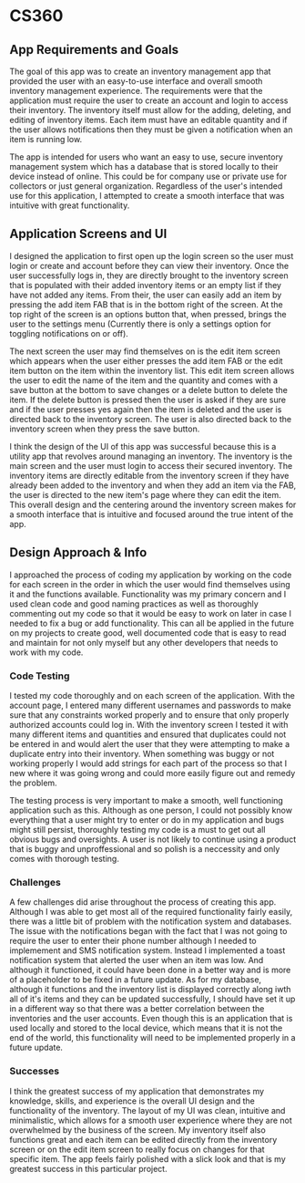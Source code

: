 # CS360

## App Requirements and Goals
The goal of this app was to create an inventory management app that provided the user with an easy-to-use interface and overall smooth inventory management experience. The requirements were that the application must require the user to create an account and login to access their inventory. The inventory itself must allow for the adding, deleting, and editing of inventory items. Each item must have an editable quantity and if the user allows notifications then they must be given a notification when an item is running low.

The app is intended for users who want an easy to use, secure inventory management system which has a database that is stored locally to their device instead of online. This could be for company use or private use for collectors or just general organization. Regardless of the user's intended use for this application, I attempted to create a smooth interface that was intuitive with great functionality.

## Application Screens and UI
   I designed the application to first open up the login screen so the user must login or create and account before they can view their inventory. Once the user successfully logs in, they are directly brought to the inventory screen that is populated with their added inventory items or an empty list if they have not added any items. From their, the user can easily add an item by pressing the add item FAB that is in the bottom right of the screen. At the top right of the screen is an options button that, when pressed, brings the user to the settings menu (Currently there is only a settings option for toggling notifications on or off).

   The next screen the user may find themselves on is the edit item screen which appears when the user either presses the add item FAB or the edit item button on the item within the inventory list. This edit item screen allows the user to edit the name of the item and the quantity and comes with a save button at the bottom to save changes or a delete button to delete the item. If the delete button is pressed then the user is asked if they are sure and if the user presses yes again then the item is deleted and the user is directed back to the inventory screen. The user is also directed back to the inventory screen when they press the save button.
   
   I think the design of the UI of this app was successful because this is a utility app that revolves around managing an inventory. The inventory is the main screen and the user must login to access their secured inventory. The inventory items are directly editable from the inventory screen if they have already been added to the inventory and when they add an item via the FAB, the user is directed to the new item's page where they can edit the item. This overall design and the centering around the inventory screen makes for a smooth interface that is intuitive and focused around the true intent of the app.

## Design Approach & Info
I approached the process of coding my application by working on the code for each screen in the order in which the user would find themselves using it and the functions available. Functionality was my primary concern and I used clean code and good naming practices as well as thoroughly commenting out my code so that it would be easy to work on later in case I needed to fix a bug or add functionality. This can all be applied in the future on my projects to create good, well documented code that is easy to read and maintain for not only myself but any other developers that needs to work with my code. 

### Code Testing
I tested my code thoroughly and on each screen of the application. With the account page, I entered many different usernames and passwords to make sure that any constraints worked properly and to ensure that only properly authorized accounts could log in. With the inventory screen I tested it with many different items and quantities and ensured that duplicates could not be entered in and would alert the user that they were attempting to make a duplicate entry into their inventory. When something was buggy or not working properly I would add strings for each part of the process so that I new where it was going wrong and could more easily figure out and remedy the problem.

The testing process is very important to make a smooth, well functioning application such as this. Although as one person, I could not possibly know everything that a user might try to enter or do in my application and bugs might still persist, thoroughly testing my code is a must to get out all obvious bugs and oversights. A user is not likely to continue using a product that is buggy and unproffessional and so polish is a neccessity and only comes with thorough testing.

### Challenges
A few challenges did arise throughout the process of creating this app. Although I was able to get most all of the required functionality fairly easily, there was a little bit of problem with the notification system and databases. The issue with the notifications began with the fact that I was not going to require the user to enter their phone number although I needed to implemement and SMS notification system. Instead I implemented a toast notification system that alerted the user when an item was low. And although it functioned, it could have been done in a better way and is more of a placeholder to be fixed in a future update. As for my database, although it functions and the inventory list is displayed correctly along iwth all of it's items and they can be updated successfully, I should have set it up in a different way so that there was a better correlation between the inventories and the user accounts. Even though this is an application that is used locally and stored to the local device, which means that it is not the end of the world, this functionality will need to be implemented properly in a future update.

### Successes
I think the greatest success of my application that demonstrates my knowledge, skills, and experience is the overall UI design and the functionality of the inventory. The layout of my UI was clean, intuitive and minimalistic, which allows for a smooth user experience where they are not overwhelmed by the business of the screen. My inventory itself also functions great and each item can be edited directly from the inventory screen or on the edit item screen to really focus on changes for that specific item. The app  feels fairly polished with a slick look and that is my greatest success in this particular project.


